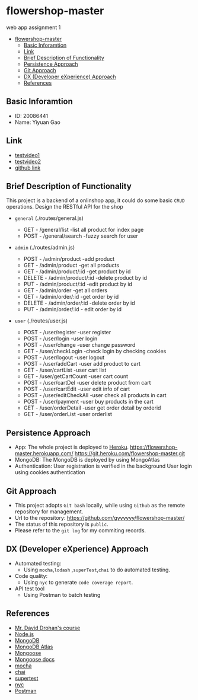 # flowershop-master
web app assignment 1

- [flowershop-master](#flowershop-master)
  * [Basic Inforamtion](#basic-inforamtion)
  * [Link](#Link)
  * [Brief Description of Functionality](#brief-description-of-functionality)
  * [Persistence Approach](#persistence-approach)
  * [Git Approach](#git-approach)
  * [DX (Developer eXperience) Approach](#dx--developer-experience--approach)
  * [References](#references)
  
## Basic Inforamtion
- ID: 20086441
- Name: Yiyuan Gao

## Link
- [testvideo1](https://youtu.be/B7JX_aaRk1k)
- [testvideo2](https://youtu.be/BtL6jsxbj-E)
- [github link](https://github.com/gyyyyyy/flowershop-master/)
## Brief Description of Functionality
This project is a backend of a onlinshop app, it could do some basic `CRUD` operations.
Design the RESTful API for the shop
- `general` (./routes/general.js)
    - GET      -   /general/list      -list all product for index page
    - POST       -  /general/search   -fuzzy search for user
- `admin` (./routes/admin.js)
    - POST      -  /admin/product     -add product
    - GET       -  /admin/product     -get all products
    - GET       -  /admin/product/:id   -get product by id
    - DELETE      - /admin/product/:id   -delete product by id
    - PUT      -  /admin/product/:id     -edit product by id
    - GET     -  /admin/order             -get all orders
    - GET      -  /admin/order/:id        -get order by id
    - DELETE     -  /admin/order/:id      -delete order by id
    - PUT      -  /admin/order/:id      -  edit order by id
    
    
    
- `user` (./routes/user.js)
    - POST      -   /user/register    -user register
    - POST       -   /user/login      -user login
    - POST      -   /user/change      -user change password
    - GET      -   /user/checkLogin   -check login by checking cookies 
    - POST    -   /user/logout        -user logout
    - POST      -   /user/addCart     -user add product to cart
    - GET    -   /user/cartList       -user cart list
    - GET      -   /user/getCartCount -user cart count
    - POST    -   /user/cartDel       -user delete product from cart
    - POST    -   /user/cartEdit      -user edit info of cart
    - POST    -  /user/editCheckAll   -user check all products in cart
    - POST    -  /user/payment        -user buy products in the cart
    - GET    -   /user/orderDetail    -user get order detail by orderid
    - GET      -   /user/orderList    -user orderlist
 
    


## Persistence Approach
- App:
The whole project is deployed to [Heroku](https://www.heroku.com).
https://flowershop-master.herokuapp.com/ 
https://git.heroku.com/flowershop-master.git
- MongoDB:
The MongoDB is deployed by using MongoAtlas
- Authentication:
User registration is verified in the background
User login using cookies authentication
## Git Approach
- This project adopts `Git bash` locally, while using `Github` as the remote repository for management.
- Url to the repository: https://github.com/gyyyyyy/flowershop-master/
- The status of this repository is `public`.
- Please refer to the `git log` for my commiting records.
## DX (Developer eXperience) Approach
- Automated testing:
    - Using `mocha`,`lodash` ,`superTest`,`chai` to do automated testing.
- Code quality:
    - Using `nyc` to generate `code coverage report`.
- API test tool
    - Using Postman to batch testing


## References
- [Mr. David Drohan's course](https://tutors-design.netlify.com/course/wit-wad-2-2019.netlify.com)
- [Node.js](https://nodejs.org/zh-cn/)
- [MongoDB](https://www.mongodb.com/)
- [MongoDB Atlas](https://www.mongodb.com/cloud/atlas)
- [Mongoose](https://mongoosejs.com/)
- [Mongoose docs](http://www.nodeclass.com/api/mongoose.html#quick_start)
- [mocha](https://mochajs.org/)
- [chai](https://www.chaijs.com/)
- [supertest](https://github.com/visionmedia/supertest)
- [nyc](https://github.com/istanbuljs/nyc)
- [Postman](https://www.getpostman.com/)


